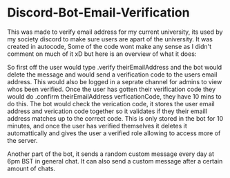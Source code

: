 # Discord-Bot-Email-Verification
This was made to verify email address for my current university, its used by my society discord to make sure users are apart of the university.
It was created in autocode, Some of the code wont make any sense as I didn't comment on much of it xD but here is an overview of what it does:

So first off the user would type .verify theirEmailAddress and the bot would delete the message and would send a verification code to the users email address.
This would also be logged in a seprate channel for admins to view whos been verified.
Once the user has gotten their verification code they would do .confirm theirEmailAddress verficationCode, they have 10 mins to do this.
The bot would check the verication code, it stores the user email address and verication code together so it validates if they their emaill address matches up to the correct code.
This is only stored in the bot for 10 minutes, and once the user has verified themselves it deletes it automattically and gives the user a verified role allowing to
access more of the server.

Another part of the bot, it sends a random custom message every day at 6pm BST in general chat. It can also send a custom message after a certain amount of chats.
